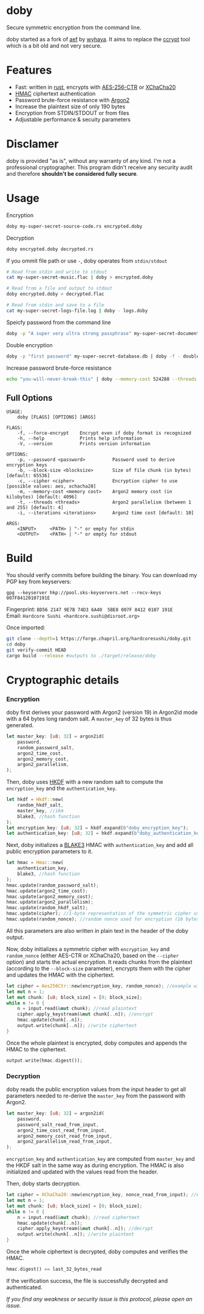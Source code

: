# doby

Secure symmetric encryption from the command line.

doby started as a fork of [aef](https://github.com/wyhaya/aef) by [wyhaya](https://github.com/wyhaya). It aims to replace the [ccrypt](http://ccrypt.sourceforge.net) tool which is a bit old and not very secure.

# Features

* Fast: written in [rust](https://www.rust-lang.org), encrypts with [AES-256-CTR](https://en.wikipedia.org/wiki/Block_cipher_mode_of_operation#Counter_(CTR)) or [XChaCha20](https://en.wikipedia.org/wiki/Salsa20#XChaCha)
* [HMAC](https://en.wikipedia.org/wiki/HMAC) ciphertext authentication
* Password brute-force resistance with [Argon2](https://en.wikipedia.org/wiki/Argon2)
* Increase the plaintext size of only 190 bytes
* Encryption from STDIN/STDOUT or from files
* Adjustable performance & secuity parameters

# Disclamer
doby is provided "as is", without any warranty of any kind. I'm not a professional cryptographer. This program didn't receive any security audit and therefore __shouldn't be considered fully secure__.

# Usage

Encryption

```bash
doby my-super-secret-source-code.rs encrypted.doby
```

Decryption

```bash
doby encrypted.doby decrypted.rs
```

If you ommit file path or use `-`, doby operates from `stdin/stdout`

```bash
# Read from stdin and write to stdout
cat my-super-secret-music.flac | doby > encrypted.doby

# Read from a file and output to stdout
doby encrypted.doby > decrypted.flac

# Read from stdin and save to a file
cat my-super-secret-logs-file.log | doby - logs.doby
```

Speicfy password from the command line

```bash
doby -p "A super very ultra strong passphrase" my-super-secret-document.pdf document.doby
```

Double encryption

```bash
doby -p "first password" my-super-secret-database.db | doby -f - double-encrypted.doby
```

Increase password brute-force resistance

```bash
echo "you-will-never-break-this" | doby --memory-cost 524288 --threads 16 --iterations 40 > my-super-secret-password.doby
```

## Full Options

```
USAGE:
    doby [FLAGS] [OPTIONS] [ARGS]

FLAGS:
    -f, --force-encrypt    Encrypt even if doby format is recognized
    -h, --help             Prints help information
    -V, --version          Prints version information

OPTIONS:
    -p, --password <password>          Password used to derive encryption keys
    -b, --block-size <blocksize>       Size of file chunk (in bytes) [default: 65536]
    -c, --cipher <cipher>              Encryption cipher to use [possible values: aes, xchacha20]
    -m, --memory-cost <memory cost>    Argon2 memory cost (in kilobytes) [default: 4096]
    -t, --threads <threads>            Argon2 parallelism (between 1 and 255) [default: 4]
    -i, --iterations <iterations>      Argon2 time cost [default: 10]

ARGS:
    <INPUT>     <PATH> | "-" or empty for stdin
    <OUTPUT>    <PATH> | "-" or empty for stdout
```

# Build

You should verify commits before building the binary. You can download my PGP key from keyservers:

```
gpg --keyserver hkp://pool.sks-keyservers.net --recv-keys 007F84120107191E
```
Fingerprint: `BD56 2147 9E7B 74D3 6A40  5BE8 007F 8412 0107 191E` \
Email: `Hardcore Sushi <hardcore.sushi@disroot.org>`

Once imported:

```bash
git clone --depth=1 https://forge.chapril.org/hardcoresushi/doby.git
cd doby
git verify-commit HEAD
cargo build --release #outputs to ./target/release/doby
```

# Cryptographic details

### Encryption

doby first derives your password with Argon2 (version 19) in Argon2id mode with a 64 bytes long random salt. A `master_key` of 32 bytes is thus generated.

```rust
let master_key: [u8; 32] = argon2id(
    password,
    random_password_salt,
    argon2_time_cost,
    argon2_memory_cost,
    argon2_parallelism,
);
```

Then, doby uses [HKDF](https://en.wikipedia.org/wiki/HKDF) with a new random salt to compute the `encryption_key` and the `authentication_key`.

```rust
let hkdf = Hkdf::new(
    random_hkdf_salt,
    master_key, //ikm
    blake3, //hash function
);
let encryption_key: [u8; 32] = hkdf.expand(b"doby_encryption_key");
let authentication_key: [u8; 32] = hkdf.expand(b"doby_authentication_key");
```

Next, doby initializes a [BLAKE3](https://en.wikipedia.org/wiki/BLAKE_%28hash_function%29#BLAKE3) HMAC with `authentication_key` and add all public encryption parameters to it.

```rust
let hmac = Hmac::new(
    authentication_key,
    blake3, //hash function
);
hmac.update(random_password_salt);
hmac.update(argon2_time_cost);
hmac.update(argon2_memory_cost);
hmac.update(argon2_parallelism);
hmac.update(random_hkdf_salt);
hmac.update(cipher); //1-byte representation of the symmetric cipher used to encrypt (either AES-CTR or XChaCha20)
hmac.update(random_nonce); //random nonce used for encryption (16 bytes for AES-CTR, 24 for XChaCha20)
```

All this parameters are also written in plain text in the header of the doby output.

Now, doby initializes a symmetric cipher with `encryption_key` and `random_nonce` (either AES-CTR or XChaCha20, based on the `--cipher` option) and starts the actual encryption. It reads chunks from the plaintext (according to the `--block-size` parameter), encrypts them with the cipher and updates the HMAC with the ciphertext.

```rust
let cipher = Aes256Ctr::new(encryption_key, random_nonce); //example with AES-CTR
let mut n = 1;
let mut chunk: [u8; block_size] = [0; block_size];
while n != 0 {
    n = input.read(&mut chunk); //read plaintext
    cipher.apply_keystream(&mut chunk[..n]); //encrypt
    hmac.update(chunk[..n]);
    output.write(chunk[..n]); //write ciphertext
}
```

Once the whole plaintext is encrypted, doby computes and appends the HMAC to the ciphertext.

```rust
output.write(hmac.digest());
```

### Decryption

doby reads the public encryption values from the input header to get all parameters needed to re-derive the `master_key` from the password with Argon2.

```rust
let master_key: [u8; 32] = argon2id(
    password,
    password_salt_read_from_input,
    argon2_time_cost_read_from_input,
    argon2_memory_cost_read_from_input,
    argon2_parallelism_read_from_input,
);
```

`encryption_key` and `authentication_key` are computed from `master_key` and the HKDF salt in the same way as during encryption. The HMAC is also initialized and updated with the values read from the header.

Then, doby starts decryption.

```rust
let cipher = XChaCha20::new(encryption_key, nonce_read_from_input); //example with XChaCha20
let mut n = 1;
let mut chunk: [u8; block_size] = [0; block_size];
while n != 0 {
    n = input.read(&mut chunk); //read ciphertext
    hmac.update(chunk[..n]);
    cipher.apply_keystream(&mut chunk[..n]); //decrypt
    output.write(chunk[..n]); //write plaintext
}
```

Once the whole ciphertext is decrypted, doby computes and verifies the HMAC.

```rust
hmac.digest() == last_32_bytes_read
```

If the verification success, the file is successfully decrypted and authenticated.

_If you find any weakness or security issue is this protocol, please open an issue._